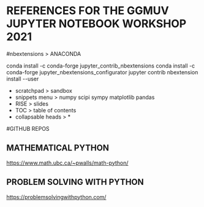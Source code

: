 # REFERENCES FOR THE GGMUV JUPYTER NOTEBOOK WORKSHOP 2021

#nbextensions > ANACONDA

conda install -c conda-forge jupyter_contrib_nbextensions 
conda install -c conda-forge jupyter_nbextensions_configurator
jupyter contrib nbextension install --user

- scratchpad > sandbox
- snippets menu > numpy scipi sympy matplotlib pandas
- RISE > slides
- TOC > table of contents
- collapsable heads > *

#GITHUB REPOS

## MATHEMATICAL PYTHON
https://www.math.ubc.ca/~pwalls/math-python/

## PROBLEM SOLVING WITH PYTHON
https://problemsolvingwithpython.com/
